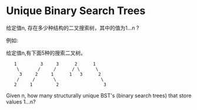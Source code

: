 # Unique Binary Search Trees

给定值n, 存在多少种结构的二叉搜索树，其中的值为1...n ?

例如:

给定值n,有下面5种的搜索二叉树。


```
   1         3     3      2      1
    \       /     /      / \      \
     3     2     1      1   3      2
    /     /       \                 \
   2     1         2                 3
```

Given n, how many structurally unique BST's (binary search trees) that store values 1...n?

